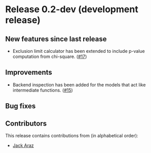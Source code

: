 # Release 0.2-dev (development release)

## New features since last release

* Exclusion limit calculator has been extended to include p-value computation
  from chi-square.
  ([#17](https://github.com/SpeysideHEP/spey/pull/17))

## Improvements

* Backend inspection has been added for the models that act like intermediate functions.
  ([#15](https://github.com/SpeysideHEP/spey/pull/15))

## Bug fixes

## Contributors

This release contains contributions from (in alphabetical order):

* [Jack Araz](https://github.com/jackaraz)
